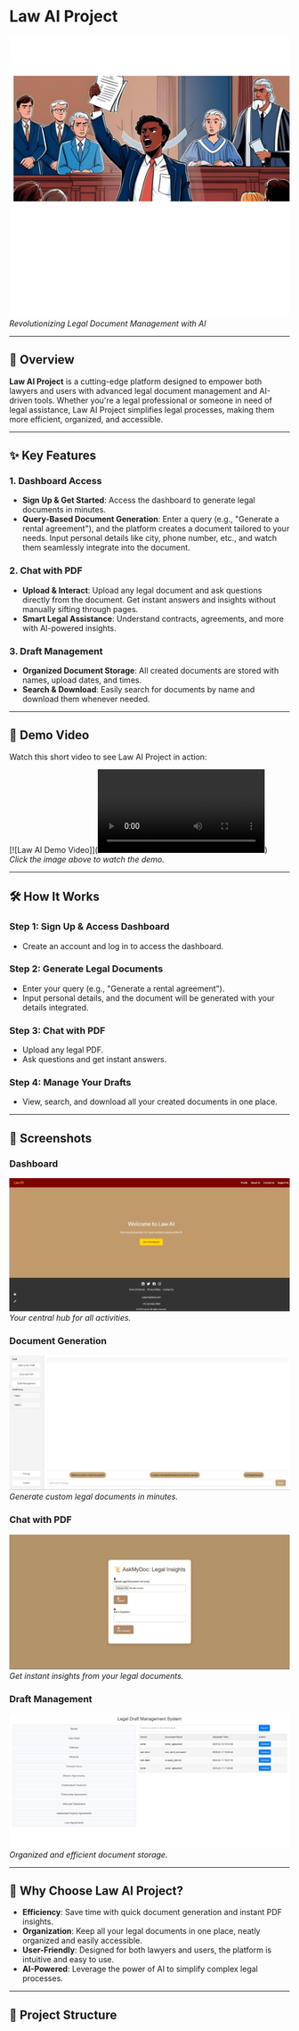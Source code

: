 # Law AI Project

![Law AI Banner](assets/law.png)  
*Revolutionizing Legal Document Management with AI*

---

## 🚀 **Overview**
**Law AI Project** is a cutting-edge platform designed to empower both lawyers and users with advanced legal document management and AI-driven tools. Whether you're a legal professional or someone in need of legal assistance, Law AI Project simplifies legal processes, making them more efficient, organized, and accessible.

---

## ✨ **Key Features**

### 1. **Dashboard Access**
- **Sign Up & Get Started**: Access the dashboard to generate legal documents in minutes.
- **Query-Based Document Generation**: Enter a query (e.g., "Generate a rental agreement"), and the platform creates a document tailored to your needs. Input personal details like city, phone number, etc., and watch them seamlessly integrate into the document.

### 2. **Chat with PDF**
- **Upload & Interact**: Upload any legal document and ask questions directly from the document. Get instant answers and insights without manually sifting through pages.
- **Smart Legal Assistance**: Understand contracts, agreements, and more with AI-powered insights.

### 3. **Draft Management**
- **Organized Document Storage**: All created documents are stored with names, upload dates, and times.
- **Search & Download**: Easily search for documents by name and download them whenever needed.

---

## 🎥 **Demo Video**
Watch this short video to see Law AI Project in action:

[![Law AI Demo Video]](<video controls src="assets/Video_law.mp4" title="Demo Video"></video>)  
*Click the image above to watch the demo.*

---

## 🛠️ **How It Works**

### Step 1: Sign Up & Access Dashboard
- Create an account and log in to access the dashboard.

### Step 2: Generate Legal Documents
- Enter your query (e.g., "Generate a rental agreement").
- Input personal details, and the document will be generated with your details integrated.

### Step 3: Chat with PDF
- Upload any legal PDF.
- Ask questions and get instant answers.

### Step 4: Manage Your Drafts
- View, search, and download all your created documents in one place.

---

## 📸 **Screenshots**

### Dashboard
![Dashboard](assets/homepage.jpg)  
*Your central hub for all activities.*

### Document Generation
![Document Generation](assets/dashboard.jpg)  
*Generate custom legal documents in minutes.*

### Chat with PDF
![Chat with PDF](assets/chatpdf.jpg)  
*Get instant insights from your legal documents.*

### Draft Management
![Draft Management](assets/draftManagement.jpg)  
*Organized and efficient document storage.*

---

## 🚀 **Why Choose Law AI Project?**
- **Efficiency**: Save time with quick document generation and instant PDF insights.
- **Organization**: Keep all your legal documents in one place, neatly organized and easily accessible.
- **User-Friendly**: Designed for both lawyers and users, the platform is intuitive and easy to use.
- **AI-Powered**: Leverage the power of AI to simplify complex legal processes.

---

## 📂 **Project Structure**